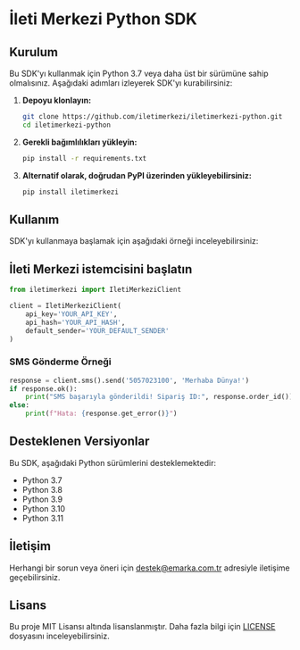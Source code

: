 # İleti Merkezi Python SDK

## Kurulum

Bu SDK'yı kullanmak için Python 3.7 veya daha üst bir sürümüne sahip olmalısınız. Aşağıdaki adımları izleyerek SDK'yı kurabilirsiniz:

1. **Depoyu klonlayın:**
   ```bash
   git clone https://github.com/iletimerkezi/iletimerkezi-python.git
   cd iletimerkezi-python
   ```

2. **Gerekli bağımlılıkları yükleyin:**
   ```bash
   pip install -r requirements.txt
   ```

3. **Alternatif olarak, doğrudan PyPI üzerinden yükleyebilirsiniz:**
   ```bash
   pip install iletimerkezi
   ```

## Kullanım

SDK'yı kullanmaya başlamak için aşağıdaki örneği inceleyebilirsiniz:

## İleti Merkezi istemcisini başlatın

```python
from iletimerkezi import IletiMerkeziClient

client = IletiMerkeziClient(
    api_key='YOUR_API_KEY',
    api_hash='YOUR_API_HASH',
    default_sender='YOUR_DEFAULT_SENDER'
)
```

### SMS Gönderme Örneği

```python
response = client.sms().send('5057023100', 'Merhaba Dünya!')
if response.ok():
    print("SMS başarıyla gönderildi! Sipariş ID:", response.order_id())
else:
    print(f"Hata: {response.get_error()}")
```


## Desteklenen Versiyonlar

Bu SDK, aşağıdaki Python sürümlerini desteklemektedir:

- Python 3.7
- Python 3.8
- Python 3.9
- Python 3.10
- Python 3.11

## İletişim

Herhangi bir sorun veya öneri için [destek@emarka.com.tr](mailto:destek@emarka.com.tr) adresiyle iletişime geçebilirsiniz.

## Lisans

Bu proje MIT Lisansı altında lisanslanmıştır. Daha fazla bilgi için [LICENSE](LICENSE) dosyasını inceleyebilirsiniz.